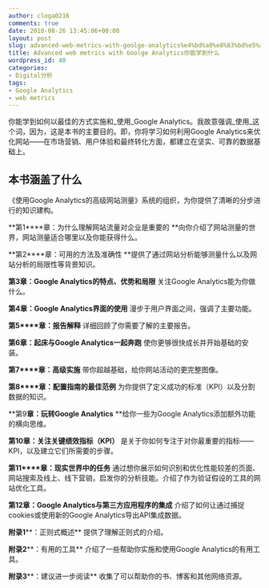 ```yaml
---
author: cloga0216
comments: true
date: 2010-08-26 13:45:06+00:00
layout: post
slug: advanced-web-metrics-with-goolge-analytics%e4%bd%a0%e8%83%bd%e5%ad%a6%e5%88%b0%e4%bb%80%e4%b9%88
title: Advanced web metrics with Goolge Analytics你能学到什么
wordpress_id: 40
categories:
- Digital分析
tags:
- Google Analytics
- web metrics
---
```


你能学到如何以最佳的方式实施和_使用_Google Analytics。我故意强调_使用_这个词，因为，这是本书的主要目的。即，你将学习如何利用Google Analytics来优化网站——在市场营销、用户体验和最终转化方面，都建立在坚实、可靠的数据基础上。


## 本书涵盖了什么


《使用Google Analytics的高级网站测量》系统的组织，为你提供了清晰的分步进行的知识建构。

**第1****章：为什么理解网站流量对企业是重要的 **向你介绍了网站测量的世界，网站测量适合哪里以及你能获得什么。

**第2****章：可用的方法及准确性 **提供了通过网站分析能够测量什么以及网站分析的局限性等背景知识。

**第3****章：Google Analytics****的特点、优势和局限** 关注Google Analytics能为你做什么。

**第4****章：Google Analytics****界面的使用** 漫步于用户界面之间，强调了主要功能。

**第5****章：报告解释** 详细回顾了你需要了解的主要报告。

**第6****章：起床与Google Analytics****一起奔跑** 使你更够很快成长并开始基础的安装。

**第7****章：高级实施** 带你超越基础，给你网站活动的更完整图像。

**第8****章：配置指南的最佳范例** 为你提供了定义成功的标准（KPI）以及分割数据的知识。

**第9****章：玩转Google Analytics**** **给你一些为Google Analytics添加额外功能的横向思维。

**第10****章：关注关键绩效指标（KPI****）** 是关于你如何专注于对你最重要的指标——KPI，以及建立它们所需要的步骤。

**第11****章：现实世界中的任务** 通过想你展示如何识别和优化性能较差的页面、网站搜索及线上、线下营销，启发你的分析技能。介绍了作为验证假设的工具的网站优化工具。

**第12****章：Google Analytics****与第三方应用程序的集成** 介绍了如何让通过捕捉cookies或使用新的Google Analytics导出API集成数据。

**附录1****：正则式概述** 提供了理解正则式的介绍。

**附录2****：有用的工具** 介绍了一些帮助你实施和使用Google Analytics的有用工具。

**附录3****：建议进一步阅读** 收集了可以帮助你的书、博客和其他网络资源。
